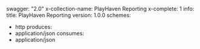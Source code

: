swagger: "2.0"
x-collection-name: PlayHaven Reporting
x-complete: 1
info:
  title: PlayHaven Reporting
  version: 1.0.0
schemes:
- http
produces:
- application/json
consumes:
- application/json